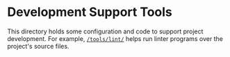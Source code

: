 # Development Support Tools

This directory holds some configuration and code to support project development.
For example, [`/tools/lint/`](/tools/lint) helps run linter programs over the
project's source files.
